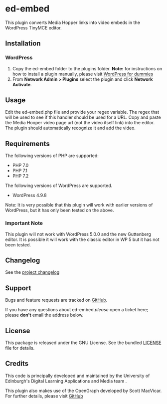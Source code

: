 # ed-embed

This plugin converts Media Hopper links into video embeds in the WordPress TinyMCE editor.

## Installation

### WordPress  

1. Copy the ed-embed folder to the plugins folder.
**Note:** for instructions on how to install a plugin manually, please visit [WordPress for dummies](https://www.dummies.com/web-design-development/wordpress/templates-themes-plugins/how-to-install-wordpress-plugins-manually/)
2. From **Network Admin > Plugins** select the plugin and click **Network Activate**.

## Usage

Edit the ed-embed.php file and provide your regex variable. The regex that will be used to see if this handler should be used for a URL. 
Copy and paste the Media Hooper video page url (not the video itself link) into the editor. The plugin should automatically recognize it and add the video.

## Requirements

The following versions of PHP are supported:

- PHP 7.0
- PHP 7.1
- PHP 7.2

The following versions of WordPress are supported.

 - WordPress 4.9.8
 
Note: It is very possible that this plugin will work with earlier versions of WordPress, but it has only been tested on the above.

### Important Note

This plugin will not work with WordPress 5.0.0 and the new Guttenberg editor. It is possible it will work with the classic editor in WP 5 but it has not been tested.

## Changelog

See the [project changelog](https://github.com/uoe-dlam/ed-embed/blob/master/CHANGELOG.md)

## Support

Bugs and feature requests are tracked on  [GitHub](https://github.com/uoe-dlam/ed-embed/issues).

If you have any questions about ed-embed _please_  open a ticket here; please  **don't**  email the address below.

## License

This package is released under the GNU License. See the bundled  [LICENSE](https://github.com/uoe-dlam/ed-lti/blob/master/LICENSE)  file for details.

## Credits

This code is principally developed and maintained by the University of Edinburgh's Digital Learning Applications and Media team .

This plugin also makes use of the OpenGraph developed by Scott MacVicar. For further details, please visit  [GitHub](https://github.com/scottmac/opengraph/blob/master/OpenGraph.php)